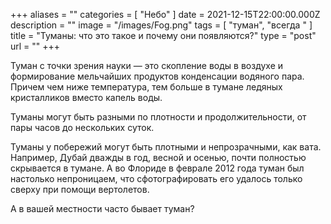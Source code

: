 +++
aliases = ""
categories = [ "Небо" ]
date = 2021-12-15T22:00:00.000Z
description = ""
image = "/images/Fog.png"
tags = [ "туман", "всегда " ]
title = "Туманы: что это такое и почему они появляются?"
type = "post"
url = ""
+++

Туман с точки зрения науки — это скопление воды в воздухе и формирование мельчайших продуктов конденсации водяного пара. Причем чем ниже температура, тем больше в тумане ледяных кристалликов вместо капель воды.

Туманы могут быть разными по плотности и продолжительности, от пары часов до нескольких суток.

Туманы у побережий могут быть плотными и непрозрачными, как вата. Например, Дубай дважды в год, весной и осенью, почти полностью скрывается в тумане. А во Флориде в феврале 2012 года туман был настолько непроницаем, что сфотографировать его удалось только сверху при помощи вертолетов.

А в вашей местности часто бывает туман?
